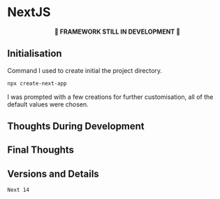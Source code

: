 # NextJS

<p align="center"><b>🚧 FRAMEWORK STILL IN DEVELOPMENT 🚧</b></p>

## Initialisation

Command I used to create initial the project directory.

```bash
npx create-next-app
```

I was prompted with a few creations for further customisation, all of the default values were chosen.

## Thoughts During Development

## Final Thoughts

## Versions and Details

`Next 14`
